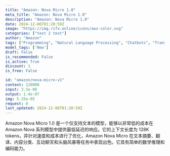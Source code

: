 ```yaml
---
title: "Amazon: Nova Micro 1.0"
meta_title: "Amazon: Nova Micro 1.0"
description: "Amazon: Nova Micro 1.0"
date: 2024-12-06T01:20:59Z
image: "https://img.rifx.online/icons/aws-color.svg"
categories: ["text 2 text"]
author: "Amazon"
tags: ["Programming", "Natural Language Processing", "Chatbots", "Translation", "Data Science", "New"]
model_tags: ['New']
draft: False
is_recommended: False
is_active: True
discount: 1
is_free: False

id: "amazon/nova-micro-v1"
context: 128000
input: 3.5e-08
output: 1.4e-07
img: 5.25e-05
request: 0
last_updated: 2024-12-06T01:20:59Z
---
```


Amazon Nova Micro 1.0 是一个仅支持文本的模型，能够以非常低的成本在 Amazon Nova 系列模型中提供最低延迟的响应。它的上下文长度为 128K tokens，并针对速度和成本进行了优化，Amazon Nova Micro 在文本摘要、翻译、内容分类、互动聊天和头脑风暴等任务中表现出色。它具有简单的数学推理和编码能力。

